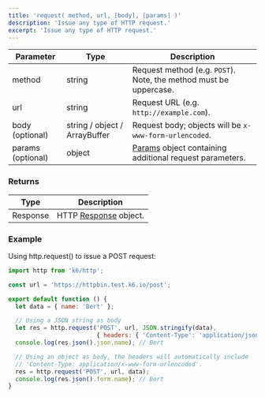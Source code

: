 ```yaml
---
title: 'request( method, url, [body], [params] )'
description: 'Issue any type of HTTP request.'
excerpt: 'Issue any type of HTTP request.'
---
```


| Parameter         | Type                          | Description                                                                               |
| ----------------- | ----------------------------- | ----------------------------------------------------------------------------------------- |
| method            | string                        | Request method (e.g. `POST`). Note, the method must be uppercase.                         |
| url               | string                        | Request URL (e.g. `http://example.com`).                                                  |
| body (optional)   | string / object / ArrayBuffer | Request body; objects will be `x-www-form-urlencoded`.                                    |
| params (optional) | object                        | [Params](/javascript-api/k6-http/params) object containing additional request parameters. |

### Returns

| Type     | Description                                               |
| -------- | --------------------------------------------------------- |
| Response | HTTP [Response](/javascript-api/k6-http/response) object. |

### Example

Using http.request() to issue a POST request:

<CodeGroup labels={[]}>

```javascript
import http from 'k6/http';

const url = 'https://httpbin.test.k6.io/post';

export default function () {
  let data = { name: 'Bert' };

  // Using a JSON string as body
  let res = http.request('POST', url, JSON.stringify(data),
                         { headers: { 'Content-Type': 'application/json' } });
  console.log(res.json().json.name); // Bert

  // Using an object as body, the headers will automatically include
  // 'Content-Type: application/x-www-form-urlencoded'.
  res = http.request('POST', url, data);
  console.log(res.json().form.name); // Bert
}
```

</CodeGroup>
